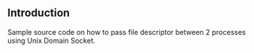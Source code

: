 Introduction
----
Sample source code on how to pass file descriptor between 2 processes using Unix Domain Socket.

